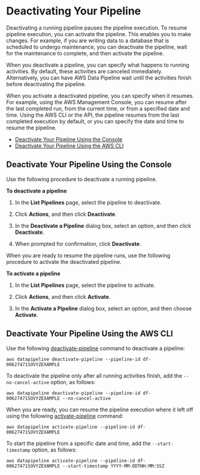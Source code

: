 # Deactivating Your Pipeline<a name="dp-deactivate-pipeline"></a>

Deactivating a running pipeline pauses the pipeline execution\. To resume pipeline execution, you can activate the pipeline\. This enables you to make changes\. For example, if you are writing data to a database that is scheduled to undergo maintenance, you can deactivate the pipeline, wait for the maintenance to complete, and then activate the pipeline\.

When you deactivate a pipeline, you can specify what happens to running activities\. By default, these activities are canceled immediately\. Alternatively, you can have AWS Data Pipeline wait until the activities finish before deactivating the pipeline\.

When you activate a deactivated pipeline, you can specify when it resumes\. For example, using the AWS Management Console, you can resume after the last completed run, from the current time, or from a specified date and time\. Using the AWS CLI or the API, the pipeline resumes from the last completed execution by default, or you can specify the date and time to resume the pipeline\.


+ [Deactivate Your Pipeline Using the Console](#dp-deactivate-pipeline-console)
+ [Deactivate Your Pipeline Using the AWS CLI](#dp-deactivate-pipeline-cli)

## Deactivate Your Pipeline Using the Console<a name="dp-deactivate-pipeline-console"></a>

Use the following procedure to deactivate a running pipeline\.

**To deactivate a pipeline**

1. In the **List Pipelines** page, select the pipeline to deactivate\.

1. Click **Actions**, and then click **Deactivate**\.

1. In the **Deactivate a Pipeline** dialog box, select an option, and then click **Deactivate**\.

1. When prompted for confirmation, click **Deactivate**\.

When you are ready to resume the pipeline runs, use the following procedure to activate the deactivated pipeline\.

**To activate a pipeline**

1. In the **List Pipelines** page, select the pipeline to activate\.

1. Click **Actions**, and then click **Activate**\.

1. In the **Activate a Pipeline** dialog box, select an option, and then choose **Activate**\.

## Deactivate Your Pipeline Using the AWS CLI<a name="dp-deactivate-pipeline-cli"></a>

Use the following [deactivate\-pipeline](http://docs.aws.amazon.com/cli/latest/reference/datapipeline/deactivate-pipeline.html) command to deactivate a pipeline:

```
aws datapipeline deactivate-pipeline --pipeline-id df-00627471SOVYZEXAMPLE
```

To deactivate the pipeline only after all running activities finish, add the `--no-cancel-active` option, as follows:

```
aws datapipeline deactivate-pipeline --pipeline-id df-00627471SOVYZEXAMPLE --no-cancel-active
```

When you are ready, you can resume the pipeline execution where it left off using the following [activate\-pipeline](http://docs.aws.amazon.com/cli/latest/reference/datapipeline/activate-pipeline.html) command:

```
aws datapipeline activate-pipeline --pipeline-id df-00627471SOVYZEXAMPLE
```

To start the pipeline from a specific date and time, add the `--start-timestamp` option, as follows:

```
aws datapipeline activate-pipeline --pipeline-id df-00627471SOVYZEXAMPLE --start-timestamp YYYY-MM-DDTHH:MM:SSZ
```